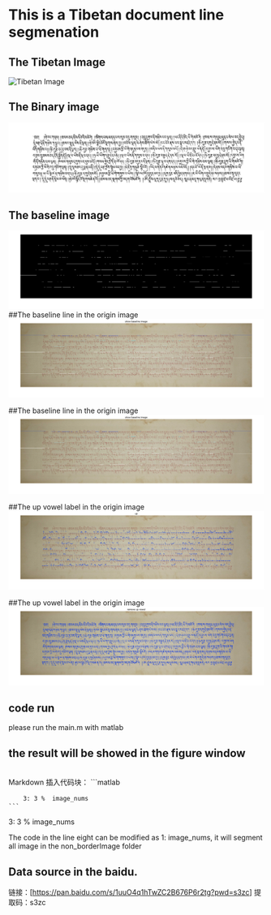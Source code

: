 # This is a Tibetan document line segmenation
## The Tibetan Image 
![Tibetan Image](/non_borderImage/002.29.png "Tibetan document")

## The Binary image
![Tibetan Binary Image](/remove_border/002.29.png "Tibetan document")

## The baseline image
![Baseline image](baseline_image.png "baseline image")
##The baseline line in the origin image
![Baseline image](baseline_image2.png "baseline image")


##The baseline line in the origin image
![Baseline image](baseline_image2.png "baseline image")


##The up vowel label in the origin image
![Baseline image](up_vowel.png "up vowel labeled in the image")


##The up vowel label in the origin image
![Baseline image](remove_up_vowel.png "remove up vowel in the image")

## code run
please run the main.m with matlab

the result will be showed in the figure window
-----------------------------------------------------------------------------------
<br>
Markdown 插入代码块：
    ```matlab
     
    
        3: 3 %  image_nums 
    ```

 3: 3 %  image_nums 
 
 The code in the line eight can be modified as 1: image_nums, it will segment all image in the non_borderImage folder

 ## Data source in the baidu.
 链接：[https://pan.baidu.com/s/1uuO4q1hTwZC2B676P6r2tg?pwd=s3zc] 
 提取码：s3zc  